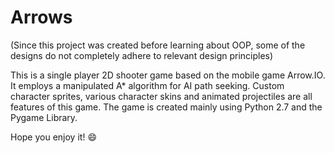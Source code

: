 # Arrows
(Since this project was created before learning about OOP, some of the designs do not completely adhere to relevant design principles)

This is a single player 2D shooter game based on the mobile game Arrow.IO. It employs a manipulated A* algorithm for AI path seeking. Custom character sprites, various character skins and animated projectiles are all features of this game.
The game is created mainly using Python 2.7 and the Pygame Library.

Hope you enjoy it! :smile:
